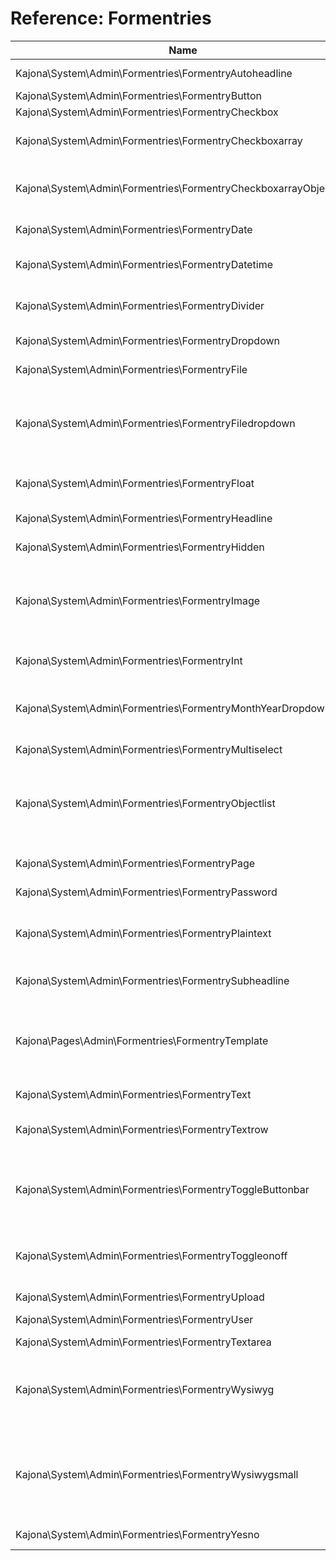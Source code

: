 Reference: Formentries
====


| Name                                                              | Since      |  Description               |
| ----------------------------------------------------------------- | ---------- | -------------------------- |
| Kajona\System\Admin\Formentries\FormentryAutoheadline             | 4.5        | Generates a headline out of a properties' value   |
| Kajona\System\Admin\Formentries\FormentryButton	                | 4.3        | A simple button element |
| Kajona\System\Admin\Formentries\FormentryCheckbox	                | 4.0        | Simple checkbox element |
| Kajona\System\Admin\Formentries\FormentryCheckboxarray	        | 4.8        | Renders a list of objects as an array of checkboxes, e.g. assignments |
| Kajona\System\Admin\Formentries\FormentryCheckboxarrayObjectList  | 5.1        | Renders a standard table containing a checkbox and the display name of the object |
| Kajona\System\Admin\Formentries\FormentryDate                     | 4.1        | Date-Input with date-picker |
| Kajona\System\Admin\Formentries\FormentryDatetime                 | 4.1        | Like Date but with two inputs to set a time (HH:MM), too |
| Kajona\System\Admin\Formentries\FormentryDivider                  | 4.0        | Graphical element to separate form-entries from each other |
| Kajona\System\Admin\Formentries\FormentryDropdown	                | 4.0        | Dropdown of values, one value is selectable |
| Kajona\System\Admin\Formentries\FormentryFile                     | 4.0        | File-Input field to upload a file |
| Kajona\System\Admin\Formentries\FormentryFiledropdown             | 4.7        | A dropdown to select a file from a list of files in a given folder. The folder is passed using the annotation@fieldSourceDir (e.g. /project/images) |
| Kajona\System\Admin\Formentries\FormentryFloat                    | 4.4        | Allows the input of a formatted float value, full i18n support |
| Kajona\System\Admin\Formentries\FormentryHeadline                 | 4.0        | Headline-Element to group formentries (h2) |
| Kajona\System\Admin\Formentries\FormentryHidden                   | 4.0        | Hidden element to pass additional values |
| Kajona\System\Admin\Formentries\FormentryImage                    | 4.0        | An image-selector, linking the mediamanager module and includes the direct cropping and image-editing of the selected value |
| Kajona\System\Admin\Formentries\FormentryInt                      | 6.2         | Allows the input of a formatted int value, full i18n support |
| Kajona\System\Admin\Formentries\FormentryMonthYearDropdown        | 4.4        | Renders two dropdown boxes in order to change date, one for the month, the other for the year. |
| Kajona\System\Admin\Formentries\FormentryMultiselect              | 4.2        | List of values, many are selectable |
| Kajona\System\Admin\Formentries\FormentryObjectlist               | 4.7        | For properties of type @objectlist. Makes the assigned objects visible in the form with the possbility to add and remove assignments |
| Kajona\System\Admin\Formentries\FormentryPage                     | 4.0        | Page-Selctor, text-input with autocomplete and select-popup |
| Kajona\System\Admin\Formentries\FormentryPassword                 | 4.0        | Password input field |
| Kajona\System\Admin\Formentries\FormentryPlaintext                | 4.3        | Use this formentry to inject plaintext into the html-output. May be used to add js-script tags and code. |
| Kajona\System\Admin\Formentries\FormentrySubheadline              | 4.7        | Headline-Element to nest headlines  |
| Kajona\Pages\Admin\Formentries\FormentryTemplate                  | 4.3        | A dropdown rendering a list of possible templates for a single element / field. May be parametrized by @fieldTemplateDir passing the relevant folder (e.g. /element_rssfeed) |
| Kajona\System\Admin\Formentries\FormentryText                     | 4.0        | Text-input field, single line |
| Kajona\System\Admin\Formentries\FormentryTextrow                  | 4.3        | Formentry useable as a graphical element, adds a line or paragaph of text to the current output. |
| Kajona\System\Admin\Formentries\FormentryToggleButtonbar          | 4.7        | Returns a toggle button bar which can be used in the same way as an multiselect but with better useability |
| Kajona\System\Admin\Formentries\FormentryToggleonoff              | 4.4        | A graphical on/off toggle switch. Same behaviour as a checkbox but with a more user-friendly appearance. |
| Kajona\System\Admin\Formentries\FormentryUpload                   | 4.5        | A simple file-upload entry |
| Kajona\System\Admin\Formentries\FormentryUser                     | 4.2        | User-selector with auto-complete |
| Kajona\System\Admin\Formentries\FormentryTextarea                 | 4.0        | Text-input field, multiline |
| Kajona\System\Admin\Formentries\FormentryWysiwyg                  | 4.3        | Complex text-editor with markup options, full option set. Pass a different config / option set by using the @wysiwygConfig annotation. |
| Kajona\System\Admin\Formentries\FormentryWysiwygsmall             | 4.0        | Complex text-editor with markup options, reduced option set. Deprecated in favour of wysiwyg in combination with the @wysiwygConfig annotation. |
| Kajona\System\Admin\Formentries\FormentryYesno                    | 4.0        | Dropdown prefilled with yes / no |


